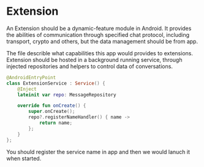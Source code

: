 # Extension

An Extension should be a dynamic-feature module in Android. It provides the abilities of communication through specified chat protocol, including transport, crypto and others, but the data management should be from app.

The file describle what capabilities this app would provides to extensions. Extension should be hosted in a background running service, through injected repositories and helpers to control data of conversations.

```kotlin
@AndroidEntryPoint
class ExtensionService : Service() {
    @Inject
    lateinit var repo: MessageRepository

    override fun onCreate() {
        super.onCreate();
        repo?.registerNameHandler() { name ->
            return name;
        };
    }
};
```

You should register the service name in app and then we would lanuch it when started.

